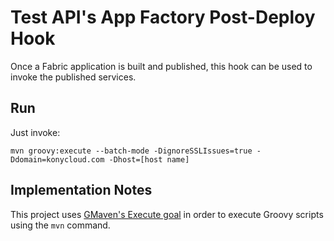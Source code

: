 # Test API's App Factory Post-Deploy Hook

Once a Fabric application is built and published, this hook can be used to invoke
the published services.

## Run

Just invoke:

    mvn groovy:execute --batch-mode -DignoreSSLIssues=true -Ddomain=konycloud.com -Dhost=[host name]

## Implementation Notes

This project uses [GMaven's Execute goal](https://groovy.github.io/gmaven/groovy-maven-plugin/execute.html#) in order to execute Groovy scripts using the `mvn` command.

